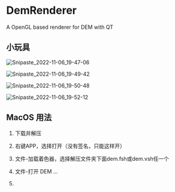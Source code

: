 # DemRenderer
A OpenGL based renderer for DEM with QT

## 小玩具

![Snipaste_2022-11-06_19-47-06](https://tva1.sinaimg.cn/large/008vxvgGgy1h7vocaksr1j31fv0u00wn.jpg)

![Snipaste_2022-11-06_19-49-42](https://tva1.sinaimg.cn/large/008vxvgGly1h7vod485sgj31g20u0k09.jpg)

![Snipaste_2022-11-06_19-50-48](https://tva1.sinaimg.cn/large/008vxvgGly1h7vodbcq9pj31g40u0acy.jpg)

![Snipaste_2022-11-06_19-52-12](https://tva1.sinaimg.cn/large/008vxvgGly1h7vod87tzgj31g20u0dk0.jpg)

## MacOS 用法

1. 下载并解压

2. 右键APP，选择打开（没有签名，只能这样开）

3. 文件-加载着色器，选择解压文件夹下面dem.fsh或dem.vsh任一个

4. 文件-打开 DEM ...

5. ~~~
